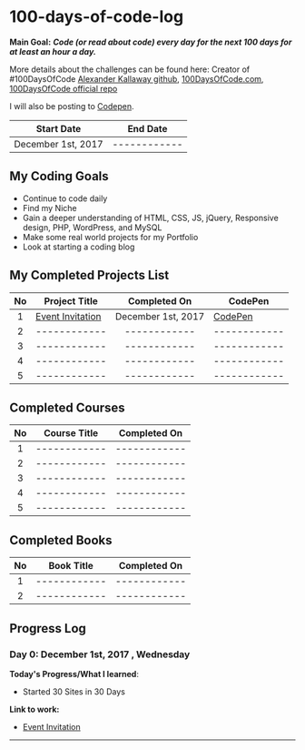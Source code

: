# 100-days-of-code-log

**Main Goal:** ***Code (or read about code) every day for the next 100 days for at least an hour a day.***

More details about the challenges can be found here:
Creator of #100DaysOfCode [Alexander Kallaway github](https://github.com/Kallaway "Alexander Kallaway"),  [100DaysOfCode.com](http://100daysofcode.com/ "100daysofcode.com"),
[100DaysOfCode official repo](https://github.com/Kallaway/100-days-of-code "the official repo")


I will also be posting to [Codepen](https://codepen.io/AlxCrmr/).

|  Start Date | End Date |
| ------------ | ------------ |
| December 1st, 2017 | ------------ |


## My Coding Goals
- Continue to code daily
- Find my Niche
- Gain a deeper understanding of HTML, CSS, JS, jQuery, Responsive design, PHP, WordPress, and MySQL
- Make some real world projects for my Portfolio
- Look at starting a coding blog


## My Completed Projects List

| No  |  Project Title  |  Completed On | CodePen |
| :------------: | ------------ | :------------: | ------------ |
| 1  | [Event Invitation](https://github.com/AlxCrmr/30sites-30Days/tree/master/Day2) |December 1st, 2017| [CodePen](https://codepen.io/AlxCrmr/full/pdGvoa/)|
| 2  | ------------ |------------ | ------------ |
| 3  | ------------ |------------ | ------------ |
| 4  | ------------ |------------ | ------------ |
| 5  |  ------------ |------------ | ------------ |



## Completed Courses

| No  |  Course Title  |  Completed On |
| :------------: | ------------ | :------------: |
| 1  |  ------------ |------------ |
| 2 |  ------------ |------------ |
| 3 |  ------------ |------------ |
| 4 |  ------------ |------------ |
| 5  |  ------------ |------------ |



## Completed Books
| No  |  Book Title  |  Completed On |
| :------------: | ------------ | :------------: |
| 1  |  ------------| ------------ |
| 2  |  ------------| ------------ |


## Progress Log

### Day 0: December 1st, 2017 , Wednesday

**Today's Progress/What I learned**:
- Started 30 Sites in 30 Days

**Link to work:**
- [Event Invitation](https://github.com/AlxCrmr/30sites-30Days/tree/master/Day2)

------------
